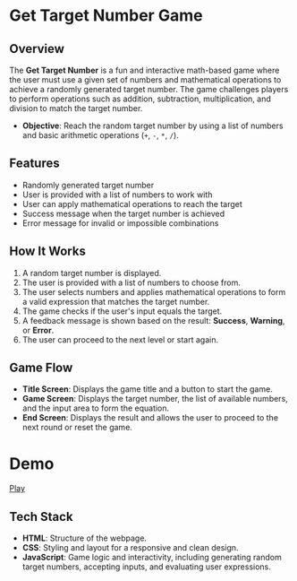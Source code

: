 # Get Target Number Game

## Overview

The **Get Target Number** is a fun and interactive math-based game where the user must use a given set of numbers and mathematical operations to achieve a randomly generated target number. The game challenges players to perform operations such as addition, subtraction, multiplication, and division to match the target number.

- **Objective**: Reach the random target number by using a list of numbers and basic arithmetic operations (`+`, `-`, `*`, `/`).

## Features

- Randomly generated target number
- User is provided with a list of numbers to work with
- User can apply mathematical operations to reach the target
- Success message when the target number is achieved
- Error message for invalid or impossible combinations

## How It Works

1. A random target number is displayed.
2. The user is provided with a list of numbers to choose from.
3. The user selects numbers and applies mathematical operations to form a valid expression that matches the target number.
4. The game checks if the user's input equals the target.
5. A feedback message is shown based on the result: **Success**, **Warning**, or **Error**.
6. The user can proceed to the next level or start again.

## Game Flow

- **Title Screen**: Displays the game title and a button to start the game.
- **Game Screen**: Displays the target number, the list of available numbers, and the input area to form the equation.
- **End Screen**: Displays the result and allows the user to proceed to the next round or reset the game.

# Demo

[Play](https://targetnumber.xtgem.com/)

## Tech Stack

- **HTML**: Structure of the webpage.
- **CSS**: Styling and layout for a responsive and clean design.
- **JavaScript**: Game logic and interactivity, including generating random target numbers, accepting inputs, and evaluating user expressions.
